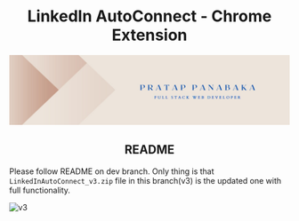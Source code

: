 <div align="center">
  <h1><b>LinkedIn AutoConnect - Chrome Extension</b></h1>
</div>

<a name="readme-top"></a>

<div align="center">
  <img src="pratap_live.jpeg" alt="logo" width="auto"  height="auto" />
  <h2><b>README</b></h2>
</div>

Please follow README on dev branch.
Only thing is that `LinkedInAutoConnect_v3.zip` file in this branch(v3) is the updated one with full functionality.

![v3](https://user-images.githubusercontent.com/40719899/220992797-4a655148-d66d-451a-a303-84a3a19d3a1d.gif)

